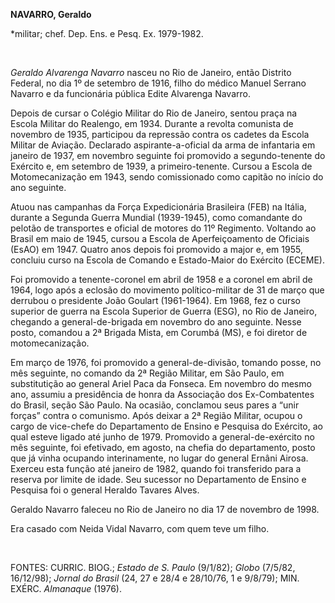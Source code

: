 **NAVARRO, Geraldo**

\*militar; chef. Dep. Ens. e Pesq. Ex. 1979-1982.

 

*Geraldo Alvarenga Navarro* nasceu no Rio de Janeiro, então Distrito
Federal, no dia 1º de setembro de 1916, filho do médico Manuel Serrano
Navarro e da funcionária pública Edite Alvarenga Navarro.

Depois de cursar o Colégio Militar do Rio de Janeiro, sentou praça na
Escola Militar do Realengo, em 1934. Durante a revolta comunista de
novembro de 1935, participou da repressão contra os cadetes da Escola
Militar de Aviação. Declarado aspirante-a-oficial da arma de infantaria
em janeiro de 1937, em novembro seguinte foi promovido a segundo-tenente
do Exército e, em setembro de 1939, a primeiro-tenente. Cursou a Escola
de Motomecanização em 1943, sendo comissionado como capitão no início do
ano seguinte.

Atuou nas campanhas da Força Expedicionária Brasileira (FEB) na Itália,
durante a Segunda Guerra Mundial (1939-1945), como comandante do pelotão
de transportes e oficial de motores do 11º Regimento. Voltando ao Brasil
em maio de 1945, cursou a Escola de Aperfeiçoamento de Oficiais (EsAO)
em 1947. Quatro anos depois foi promovido a major e, em 1955, concluiu
curso na Escola de Comando e Estado-Maior do Exército (ECEME).

Foi promovido a tenente-coronel em abril de 1958 e a coronel em abril de
1964, logo após a eclosão do movimento político-militar de 31 de março
que derrubou o presidente João Goulart (1961-1964). Em 1968, fez o curso
superior de guerra na Escola Superior de Guerra (ESG), no Rio de
Janeiro, chegando a general-de-brigada em novembro do ano seguinte.
Nesse posto, comandou a 2ª Brigada Mista, em Corumbá (MS), e foi diretor
de motomecanização.

Em março de 1976, foi promovido a general-de-divisão, tomando posse, no
mês seguinte, no comando da 2ª Região Militar, em São Paulo, em
substitutição ao general Ariel Paca da Fonseca. Em novembro do mesmo
ano, assumiu a presidência de honra da Associação dos Ex-Combatentes do
Brasil, seção São Paulo. Na ocasião, conclamou seus pares a “unir
forças” contra o comunismo. Após deixar a 2ª Região Militar, ocupou o
cargo de vice-chefe do Departamento de Ensino e Pesquisa do Exército, ao
qual esteve ligado até junho de 1979. Promovido a general-de-exército no
mês seguinte, foi efetivado, em agosto, na chefia do departamento, posto
que já vinha ocupando interinamente, no lugar do general Ernâni Airosa.
Exerceu esta função até janeiro de 1982, quando foi transferido para a
reserva por limite de idade. Seu sucessor no Departamento de Ensino e
Pesquisa foi o general Heraldo Tavares Alves.

Geraldo Navarro faleceu no Rio de Janeiro no dia 17 de novembro de 1998.

Era casado com Neida Vidal Navarro, com quem teve um filho.

 

FONTES: CURRIC. BIOG.; *Estado de S. Paulo* (9/1/82); *Globo* (7/5/82,
16/12/98); *Jornal do Brasil* (24, 27 e 28/4 e 28/10/76, 1 e 9/8/79);
MIN. EXÉRC. *Almanaque* (1976).

 
